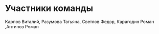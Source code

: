# Участники команды

Карпов Виталий, Разумова Татьяна, Светлов Федор, Карагодин Роман ,Антипов Роман
